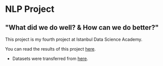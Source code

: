 # NLP Project
## "What did we do well? & How can we do better?"
This project is my fourth project at Istanbul Data Science Academy.

You can read the results of this project [here]().

* Datasets were transferred from [here](https://www.kaggle.com/nicapotato/womens-ecommerce-clothing-reviews).
